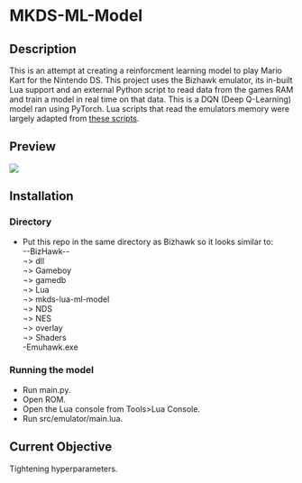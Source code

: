 # MKDS-ML-Model

## Description
This is an attempt at creating a reinforcment learning model to play Mario Kart for the Nintendo DS. This project uses the Bizhawk emulator, its in-built Lua support and an external Python script to read data from the games RAM and train a model in real time on that data. This is a DQN (Deep Q-Learning) model ran using PyTorch.
Lua scripts that read the emulators memory were largely adapted from <a href="https://github.com/SuuperW/BizHawk-Lua-Scripts/tree/main">these scripts</a>.

## Preview
<img src="assets/gifs/example.gif">

## Installation
### Directory
- Put this repo in the same directory as Bizhawk so it looks similar to:
<br>--BizHawk--
<br>¬> dll
<br>¬> Gameboy
<br>¬> gamedb
<br>¬> Lua
<br>¬> mkds-lua-ml-model
<br>¬> NDS
<br>¬> NES
<br>¬> overlay
<br>¬> Shaders
<br>-Emuhawk.exe

### Running the model
- Run main.py.
- Open ROM.
- Open the Lua console from Tools>Lua Console.
- Run src/emulator/main.lua.

## Current Objective
Tightening hyperparameters.